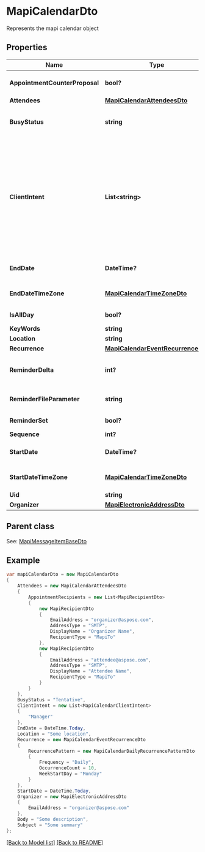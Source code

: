 # MapiCalendarDto
Represents the mapi calendar object             

## Properties
Name | Type | Description | Notes
------------ | ------------- | ------------- | -------------
**AppointmentCounterProposal** | **bool?** | Value indicating whether a Meeting Response object is a counter proposal.              | 
**Attendees** | [**MapiCalendarAttendeesDto**](MapiCalendarAttendeesDto.md) | Attendees              | [optional] 
**BusyStatus** | **string** | Enumerates the mapi calendar possible busy status Enum, available values: Free, Tentative, Busy, OutOfOffice | 
**ClientIntent** | **List&lt;string&gt;** | Actions the user has taken on this Meeting object.              Items: Enumerates the actions the user can taken on the Meeting object Enum, available values: Manager, Delegate, DeletedWithNoResponse, DeletedExceptionWithNoResponse, RespondedTentative, RespondedAccept, RespondedDecline, ModifiedStartTime, ModifiedEndTime, ModifiedLocation, RespondedExceptionDecline, Canceled, ExceptionCanceled | [optional] 
**EndDate** | **DateTime?** | End date and time of the event. If the date is not set, default value for DateTime is returned.              | 
**EndDateTimeZone** | [**MapiCalendarTimeZoneDto**](MapiCalendarTimeZoneDto.md) | Time zone information that indicates the time zone of the EndDate property.              | [optional] 
**IsAllDay** | **bool?** | Value indicating whether the event is an all-day event.              | 
**KeyWords** | **string** | Categories of the calendar object.              | [optional] 
**Location** | **string** | Location of the event.              | [optional] 
**Recurrence** | [**MapiCalendarEventRecurrenceDto**](MapiCalendarEventRecurrenceDto.md) | Recurrence properties.              | [optional] 
**ReminderDelta** | **int?** | Interval, in minutes, between the time at which the reminder first becomes overdue and the start time of the Calendar object.              | 
**ReminderFileParameter** | **string** | Full path of the sound that a client SHOULD play when the reminder becomes overdue.              | [optional] 
**ReminderSet** | **bool?** | Value indicating whether a reminder is set on the object.              | 
**Sequence** | **int?** | Sequence number.              | 
**StartDate** | **DateTime?** | Start date and time of the event. If the date is not set, default value for DateTime is returned.              | 
**StartDateTimeZone** | [**MapiCalendarTimeZoneDto**](MapiCalendarTimeZoneDto.md) | Time zone information that indicates the time zone of the StartDate property.              | [optional] 
**Uid** | **string** | Unique identifier.              | [optional] 
**Organizer** | [**MapiElectronicAddressDto**](MapiElectronicAddressDto.md) | Organizer              | [optional] 

## Parent class

See: [MapiMessageItemBaseDto](MapiMessageItemBaseDto.md)

## Example
```csharp
var mapiCalendarDto = new MapiCalendarDto
{
    Attendees = new MapiCalendarAttendeesDto
    {
        AppointmentRecipients = new List<MapiRecipientDto>
        {
            new MapiRecipientDto
            {
                EmailAddress = "organizer@aspose.com",
                AddressType = "SMTP",
                DisplayName = "Organizer Name",
                RecipientType = "MapiTo"
            },
            new MapiRecipientDto
            {
                EmailAddress = "attendee@aspose.com",
                AddressType = "SMTP",
                DisplayName = "Attendee Name",
                RecipientType = "MapiTo"
            }
        }
    },
    BusyStatus = "Tentative",
    ClientIntent = new List<MapiCalendarClientIntent>
    {
        "Manager"
    },
    EndDate = DateTime.Today,
    Location = "Some location",
    Recurrence = new MapiCalendarEventRecurrenceDto
    {
        RecurrencePattern = new MapiCalendarDailyRecurrencePatternDto
        {
            Frequency = "Daily",
            OccurrenceCount = 10,
            WeekStartDay = "Monday"
        }
    },
    StartDate = DateTime.Today,
    Organizer = new MapiElectronicAddressDto
    {
        EmailAddress = "organizer@aspose.com"
    },
    Body = "Some description",
    Subject = "Some summary"
};
```

[[Back to Model list]](Models.md) [[Back to README]](README.md)

